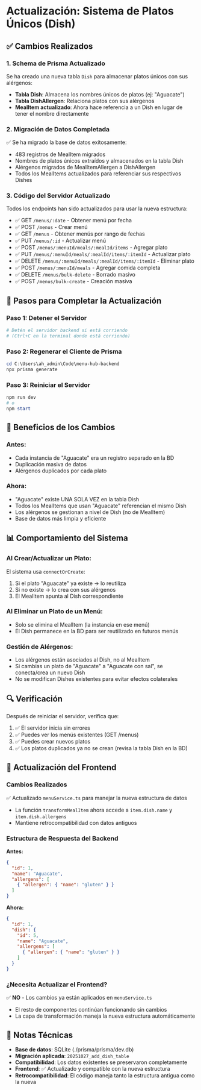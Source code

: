 # Actualización: Sistema de Platos Únicos (Dish)

## ✅ Cambios Realizados

### 1. Schema de Prisma Actualizado
Se ha creado una nueva tabla `Dish` para almacenar platos únicos con sus alérgenos:

- **Tabla Dish**: Almacena los nombres únicos de platos (ej: "Aguacate")
- **Tabla DishAllergen**: Relaciona platos con sus alérgenos
- **MealItem actualizado**: Ahora hace referencia a un Dish en lugar de tener el nombre directamente

### 2. Migración de Datos Completada
✅ Se ha migrado la base de datos exitosamente:
- 483 registros de MealItem migrados
- Nombres de platos únicos extraídos y almacenados en la tabla Dish
- Alérgenos migrados de MealItemAllergen a DishAllergen
- Todos los MealItems actualizados para referenciar sus respectivos Dishes

### 3. Código del Servidor Actualizado
Todos los endpoints han sido actualizados para usar la nueva estructura:

- ✅ GET `/menus/:date` - Obtener menú por fecha
- ✅ POST `/menus` - Crear menú
- ✅ GET `/menus` - Obtener menús por rango de fechas
- ✅ PUT `/menus/:id` - Actualizar menú
- ✅ POST `/menus/:menuId/meals/:mealId/items` - Agregar plato
- ✅ PUT `/menus/:menuId/meals/:mealId/items/:itemId` - Actualizar plato
- ✅ DELETE `/menus/:menuId/meals/:mealId/items/:itemId` - Eliminar plato
- ✅ POST `/menus/:menuId/meals` - Agregar comida completa
- ✅ DELETE `/menus/bulk-delete` - Borrado masivo
- ✅ POST `/menus/bulk-create` - Creación masiva

## 🔧 Pasos para Completar la Actualización

### Paso 1: Detener el Servidor
```powershell
# Detén el servidor backend si está corriendo
# (Ctrl+C en la terminal donde está corriendo)
```

### Paso 2: Regenerar el Cliente de Prisma
```powershell
cd C:\Users\ah_admin\Code\menu-hub-backend
npx prisma generate
```

### Paso 3: Reiniciar el Servidor
```powershell
npm run dev
# o
npm start
```

## 🎯 Beneficios de los Cambios

### Antes:
- Cada instancia de "Aguacate" era un registro separado en la BD
- Duplicación masiva de datos
- Alérgenos duplicados por cada plato

### Ahora:
- "Aguacate" existe UNA SOLA VEZ en la tabla Dish
- Todos los MealItems que usan "Aguacate" referencian el mismo Dish
- Los alérgenos se gestionan a nivel de Dish (no de MealItem)
- Base de datos más limpia y eficiente

## 📊 Comportamiento del Sistema

### Al Crear/Actualizar un Plato:
El sistema usa `connectOrCreate`:
1. Si el plato "Aguacate" ya existe → lo reutiliza
2. Si no existe → lo crea con sus alérgenos
3. El MealItem apunta al Dish correspondiente

### Al Eliminar un Plato de un Menú:
- Solo se elimina el MealItem (la instancia en ese menú)
- El Dish permanece en la BD para ser reutilizado en futuros menús

### Gestión de Alérgenos:
- Los alérgenos están asociados al Dish, no al MealItem
- Si cambias un plato de "Aguacate" a "Aguacate con sal", se conecta/crea un nuevo Dish
- No se modifican Dishes existentes para evitar efectos colaterales

## 🔍 Verificación

Después de reiniciar el servidor, verifica que:
1. ✅ El servidor inicia sin errores
2. ✅ Puedes ver los menús existentes (GET /menus)
3. ✅ Puedes crear nuevos platos
4. ✅ Los platos duplicados ya no se crean (revisa la tabla Dish en la BD)

## 🎨 Actualización del Frontend

### Cambios Realizados
✅ Actualizado `menuService.ts` para manejar la nueva estructura de datos
- La función `transformMealItem` ahora accede a `item.dish.name` y `item.dish.allergens`
- Mantiene retrocompatibilidad con datos antiguos

### Estructura de Respuesta del Backend

**Antes:**
```json
{
  "id": 1,
  "name": "Aguacate",
  "allergens": [
    { "allergen": { "name": "gluten" } }
  ]
}
```

**Ahora:**
```json
{
  "id": 1,
  "dish": {
    "id": 5,
    "name": "Aguacate",
    "allergens": [
      { "allergen": { "name": "gluten" } }
    ]
  }
}
```

### ¿Necesita Actualizar el Frontend?
✅ **NO** - Los cambios ya están aplicados en `menuService.ts`
- El resto de componentes continúan funcionando sin cambios
- La capa de transformación maneja la nueva estructura automáticamente

## 📝 Notas Técnicas

- **Base de datos**: SQLite (./prisma/prisma/dev.db)
- **Migración aplicada**: `20251027_add_dish_table`
- **Compatibilidad**: Los datos existentes se preservaron completamente
- **Frontend**: ✅ Actualizado y compatible con la nueva estructura
- **Retrocompatibilidad**: El código maneja tanto la estructura antigua como la nueva

